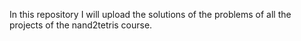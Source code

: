 In this repository I will upload the solutions of the problems of all the projects of the nand2tetris course.
